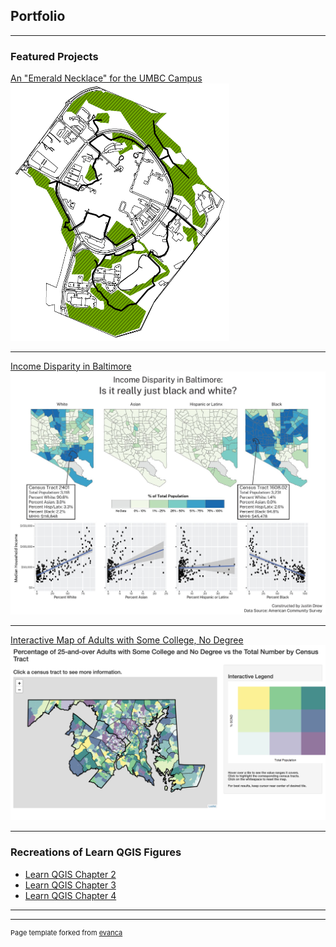 ## Portfolio

---

### Featured Projects

[An "Emerald Necklace" for the UMBC Campus](/projects/project1)  
<img src="images/Green_Final.PNG?raw=true" width=350 height = 411.5/>

---
[Income Disparity in Baltimore](/projects/project2)  
<img src="images/lab4_383_sshot.JPG?raw=true"/>

---
[Interactive Map of Adults with Some College, No Degree](/projects/project3)  
<img src="images/SCND.png?raw=true"/>

---

### Recreations of Learn QGIS Figures

- [Learn QGIS Chapter 2](/projects/learnqgis_ch2)  
- [Learn QGIS Chapter 3](/projects/learnqgis_ch3)  
- [Learn QGIS Chapter 4](/projects/learnqgis_ch4)  

---




---
<p style="font-size:11px">Page template forked from <a href="https://github.com/evanca/quick-portfolio">evanca</a></p>
<!-- Remove above link if you don't want to attibute -->
